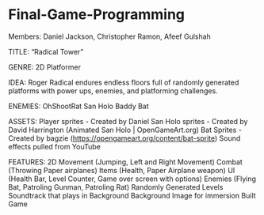 # Final-Game-Programming

Members: Daniel Jackson, Christopher Ramon, Afeef Gulshah

TITLE: “Radical Tower”

GENRE: 2D Platformer

IDEA: Roger Radical endures endless floors full of randomly generated platforms with power ups, enemies, and platforming challenges. 

ENEMIES: 
OhShootRat 
San Holo 
Baddy Bat 

ASSETS: 
Player sprites - Created by Daniel
San Holo sprites - Created by David Harrington (Animated San Holo | OpenGameArt.org)
Bat Sprites - Created by bagzie (https://opengameart.org/content/bat-sprite)
Sound effects pulled from YouTube

FEATURES:
2D Movement (Jumping, Left and Right Movement)
Combat (Throwing Paper airplanes)
Items (Health, Paper Airplane weapon)
UI (Health Bar, Level Counter, Game over screen with options)
Enemies (Flying Bat, Patroling Gunman, Patroling Rat)
Randomly Generated Levels
Soundtrack that plays in Background
Background Image for immersion
Built Game
